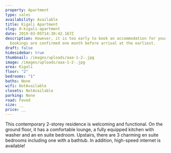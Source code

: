 ```yaml
---
property: Apartment
type: sales
availability: Available
title: Kigali Apartment
slug: 0-kigali-apartment
date: 2019-03-05T14:30:42.167Z
description: However, it is too early to book an accommodation for your stay as
  bookings are confirmed one month before arrival at the earliest.
draft: false
hidesidebar: true
thumbnail: /images/uploads/aaa-1-2-.jpg
image: /images/uploads/aaa-1-2-.jpg
area: Kigali
floor: "2"
bedrooms: "1"
baths: None
wifi: NotAvailable
closets: NotAvailable
parking: None
road: Paved
size: __
price: __
---
```



This contemporary 2-storey residence is welcoming and functional. On the ground floor, it has a comfortable lounge, a fully equipped kitchen with washer and an en suite bedroom. Upstairs, there are 3 charming en suite bedrooms including one with a bathtub. In addition, high-speed internet is available!